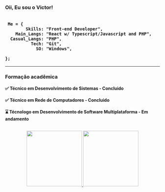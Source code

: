 <h3> Oii, Eu sou o Victor!<br></br>

     Me = {
            Skills: "Front-end Developer",
        Main_Langs: "React w/ Typescript/Javascript and PHP",
      Casual_Langs: "PHP", 
              Tech: "Git",
                SO: "Windows",
                
    };
  
  <hr></hr>
  
  <h3>Formação acadêmica<br>
<h4>✅ Técnico em Desenvolvimento de Sistemas - Concluido<br>
  <h4>✅ Técnico em Rede de Computadores - Concluido<br>
<h4>⌛ Técnologo em Desenvolvimento de Software Multiplataforma - Em andamento
  
  ##
  <div align="center">
  <a href="https://github.com/VictorSantos18">
  <img height="180em" src="https://github-readme-stats.vercel.app/api?username=VictorSantos18&show_icons=true&theme=dracula&include_all_commits=true&count_private=true&title_color=blue"/>
  <img height="180em" src="https://github-readme-stats.vercel.app/api/top-langs/?username=VictorSantos18&layout=compact&langs_count=7&theme=dracula&title_color=blue"/>
</div>
  
  ##
